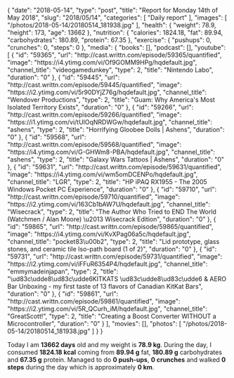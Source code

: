 {
    "date": "2018-05-14",
    "type": "post",
    "title": "Report for Monday 14th of May 2018",
    "slug": "2018\/05\/14",
    "categories": [
        "Daily report"
    ],
    "images": [
        "\/photos\/2018-05-14\/20180514_181938.jpg"
    ],
    "health": {
        "weight": 78.9,
        "height": 173,
        "age": 13662
    },
    "nutrition": {
        "calories": 1824.18,
        "fat": 89.94,
        "carbohydrates": 180.89,
        "protein": 67.35
    },
    "exercise": {
        "pushups": 0,
        "crunches": 0,
        "steps": 0
    },
    "media": {
        "books": [],
        "podcast": [],
        "youtube": [
            {
                "id": "59365",
                "url": "http:\/\/cast.writtn.com\/episode\/59365\/quantified",
                "image": "https:\/\/i4.ytimg.com\/vi\/Of9GOMM9HPg\/hqdefault.jpg",
                "channel_title": "videogamedunkey",
                "type": 2,
                "title": "Nintendo Labo",
                "duration": "0"
            },
            {
                "id": "59445",
                "url": "http:\/\/cast.writtn.com\/episode\/59445\/quantified",
                "image": "https:\/\/i2.ytimg.com\/vi\/5r90DYjZ76g\/hqdefault.jpg",
                "channel_title": "Wendover Productions",
                "type": 2,
                "title": "Guam: Why America's Most Isolated Territory Exists",
                "duration": "0"
            },
            {
                "id": "59266",
                "url": "http:\/\/cast.writtn.com\/episode\/59266\/quantified",
                "image": "https:\/\/i1.ytimg.com\/vi\/tUlOqNRDWGw\/hqdefault.jpg",
                "channel_title": "ashens",
                "type": 2,
                "title": "Horrifying Gloobee Dolls | Ashens",
                "duration": "0"
            },
            {
                "id": "59568",
                "url": "http:\/\/cast.writtn.com\/episode\/59568\/quantified",
                "image": "https:\/\/i4.ytimg.com\/vi\/G-GHWm8-PBA\/hqdefault.jpg",
                "channel_title": "ashens",
                "type": 2,
                "title": "Galaxy Wars Tattoos | Ashens",
                "duration": "0"
            },
            {
                "id": "59631",
                "url": "http:\/\/cast.writtn.com\/episode\/59631\/quantified",
                "image": "https:\/\/i4.ytimg.com\/vi\/wm5omDCENPo\/hqdefault.jpg",
                "channel_title": "LGR",
                "type": 2,
                "title": "HP iPAQ RX1955 - The 2005 Windows Pocket PC Experience",
                "duration": "0"
            },
            {
                "id": "59710",
                "url": "http:\/\/cast.writtn.com\/episode\/59710\/quantified",
                "image": "https:\/\/i2.ytimg.com\/vi\/163Cb1bAW7U\/hqdefault.jpg",
                "channel_title": "Wisecrack",
                "type": 2,
                "title": "The Author Who Tried to END The World (Watchmen \/ Alan Moore) \u2013 Wisecrack Edition",
                "duration": "0"
            },
            {
                "id": "59865",
                "url": "http:\/\/cast.writtn.com\/episode\/59865\/quantified",
                "image": "https:\/\/i4.ytimg.com\/vi\/KvXPag06a5c\/hqdefault.jpg",
                "channel_title": "pocket83\u00b2",
                "type": 2,
                "title": "Lid prototype, glass stones, and ceramic tile Iso-path board (1 of 2)",
                "duration": "0"
            },
            {
                "id": "59731",
                "url": "http:\/\/cast.writtn.com\/episode\/59731\/quantified",
                "image": "https:\/\/i2.ytimg.com\/vi\/iFFuR6354P4\/hqdefault.jpg",
                "channel_title": "emmymadeinjapan",
                "type": 2,
                "title": "\ud83c\udde8\ud83c\udde6KITKATS \ud83c\udde8\ud83c\udde6 & AERO Bar Unboxing - my first taste of 13 flavors of Canadian KitKat Bars",
                "duration": "0"
            },
            {
                "id": "59861",
                "url": "http:\/\/cast.writtn.com\/episode\/59861\/quantified",
                "image": "https:\/\/i2.ytimg.com\/vi\/5R_QCurh_iM\/hqdefault.jpg",
                "channel_title": "GreatScott!",
                "type": 2,
                "title": "Creating a Boost Converter WITHOUT a Microcontroller",
                "duration": "0"
            }
        ],
        "movies": [],
        "photos": [
            "\/photos\/2018-05-14\/20180514_181938.jpg"
        ]
    }
}

Today I am <strong>13662 days</strong> old and my weight is <strong>78.9 kg</strong>. During the day, I consumed <strong>1824.18 kcal</strong> coming from <strong>89.94 g</strong> fat, <strong>180.89 g</strong> carbohydrates and <strong>67.35 g</strong> protein. Managed to do <strong>0 push-ups</strong>, <strong>0 crunches</strong> and walked <strong>0 steps</strong> during the day which is approximately <strong>0 km</strong>.